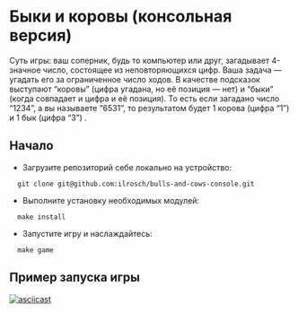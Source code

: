 # Быки и коровы (консольная версия)

Суть игры: ваш соперник, будь то компьютер или друг, загадывает 4-значное число, состоящее из неповторяющихся цифр. Ваша задача — угадать его за ограниченное число ходов. В качестве подсказок выступают “коровы” (цифра угадана, но её позиция — нет) и “быки” (когда совпадает и цифра и её позиция). То есть если загадано число “1234”, а вы называете “6531”, то результатом будет 1 корова (цифра “1”) и 1 бык (цифра “3”) .

## Начало

- Загрузите репозиторий себе локально на устройство:

```console
  git clone git@github.com:ilrosch/bulls-and-cows-console.git
```

- Выполните установку необходимых модулей:

```console
  make install
```

- Запустите игру и наслаждайтесь:

```console
  make game
```

## Пример запуска игры

[![asciicast](https://asciinema.org/a/658178.svg)](https://asciinema.org/a/658178)
